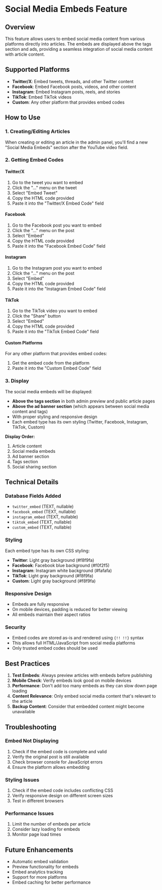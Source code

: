 # Social Media Embeds Feature

## Overview
This feature allows users to embed social media content from various platforms directly into articles. The embeds are displayed above the tags section and ads, providing a seamless integration of social media content with article content.

## Supported Platforms
- **Twitter/X**: Embed tweets, threads, and other Twitter content
- **Facebook**: Embed Facebook posts, videos, and other content
- **Instagram**: Embed Instagram posts, reels, and stories
- **TikTok**: Embed TikTok videos
- **Custom**: Any other platform that provides embed codes

## How to Use

### 1. Creating/Editing Articles
When creating or editing an article in the admin panel, you'll find a new "Social Media Embeds" section after the YouTube video field.

### 2. Getting Embed Codes

#### Twitter/X
1. Go to the tweet you want to embed
2. Click the "..." menu on the tweet
3. Select "Embed Tweet"
4. Copy the HTML code provided
5. Paste it into the "Twitter/X Embed Code" field

#### Facebook
1. Go to the Facebook post you want to embed
2. Click the "..." menu on the post
3. Select "Embed"
4. Copy the HTML code provided
5. Paste it into the "Facebook Embed Code" field

#### Instagram
1. Go to the Instagram post you want to embed
2. Click the "..." menu on the post
3. Select "Embed"
4. Copy the HTML code provided
5. Paste it into the "Instagram Embed Code" field

#### TikTok
1. Go to the TikTok video you want to embed
2. Click the "Share" button
3. Select "Embed"
4. Copy the HTML code provided
5. Paste it into the "TikTok Embed Code" field

#### Custom Platforms
For any other platform that provides embed codes:
1. Get the embed code from the platform
2. Paste it into the "Custom Embed Code" field

### 3. Display
The social media embeds will be displayed:
- **Above the tags section** in both admin preview and public article pages
- **Above the ad banner section** (which appears between social media content and tags)
- With proper styling and responsive design
- Each embed type has its own styling (Twitter, Facebook, Instagram, TikTok, Custom)

**Display Order:**
1. Article content
2. Social media embeds
3. Ad banner section
4. Tags section
5. Social sharing section

## Technical Details

### Database Fields Added
- `twitter_embed` (TEXT, nullable)
- `facebook_embed` (TEXT, nullable)
- `instagram_embed` (TEXT, nullable)
- `tiktok_embed` (TEXT, nullable)
- `custom_embed` (TEXT, nullable)

### Styling
Each embed type has its own CSS styling:
- **Twitter**: Light gray background (#f8f9fa)
- **Facebook**: Facebook blue background (#f0f2f5)
- **Instagram**: Instagram white background (#fafafa)
- **TikTok**: Light gray background (#f8f9fa)
- **Custom**: Light gray background (#f8f9fa)

### Responsive Design
- Embeds are fully responsive
- On mobile devices, padding is reduced for better viewing
- All embeds maintain their aspect ratios

### Security
- Embed codes are stored as-is and rendered using `{!! !!}` syntax
- This allows full HTML/JavaScript from social media platforms
- Only trusted embed codes should be used

## Best Practices

1. **Test Embeds**: Always preview articles with embeds before publishing
2. **Mobile Check**: Verify embeds look good on mobile devices
3. **Performance**: Don't add too many embeds as they can slow down page loading
4. **Content Relevance**: Only embed social media content that's relevant to the article
5. **Backup Content**: Consider that embedded content might become unavailable

## Troubleshooting

### Embed Not Displaying
1. Check if the embed code is complete and valid
2. Verify the original post is still available
3. Check browser console for JavaScript errors
4. Ensure the platform allows embedding

### Styling Issues
1. Check if the embed code includes conflicting CSS
2. Verify responsive design on different screen sizes
3. Test in different browsers

### Performance Issues
1. Limit the number of embeds per article
2. Consider lazy loading for embeds
3. Monitor page load times

## Future Enhancements
- Automatic embed validation
- Preview functionality for embeds
- Embed analytics tracking
- Support for more platforms
- Embed caching for better performance
